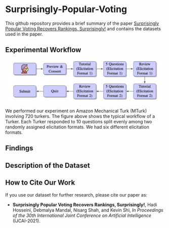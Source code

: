# Surprisingly-Popular-Voting

This github repository provides a brief summary of the paper [Surprisingly Popular Voting Recovers Rankings, Surprisingly!](https://www.cs.toronto.edu/~nisarg/papers/spvoting.pdf) and contains the datasets used in the paper.

## Experimental Workflow

<p align="center">
<img src="./src/workflow.png" width="600" alt=.. title="The Workflow of a Turker">
</p>

We performed our experiment on Amazon Mechanical Turk (MTurk) involving 720 turkers. The figure above shows the typical workflow of a Turker. Each Turker responded to 10 questions split evenly among two randomly assigned elicitation formats. We had six different elicitation formats.

## Findings

## Description of the Dataset


## How to Cite Our Work

If you use our dataset for further research, please cite our paper as:
- **Surprisingly Popular Voting Recovers Rankings, Surprisingly!**, Hadi Hosseini, Debmalya Mandal, Nisarg Shah, and Kevin Shi, *In Proceedings of the 30th International Joint Conference on Artificial Intelligence* (IJCAI-2021).
